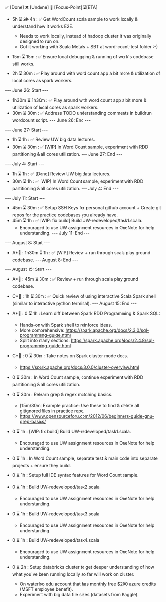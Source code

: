 ✅ [Done] ❌ [Undone] 🚧 [Focus-Point] ⌛[ETA]

- 5h ⌛ 2̶h̶ 4h : ✅ Get WordCount scala sample to work locally & understand how it works E2E.
    - Needs to work locally, instead of hadoop cluster it was originally designed to run on.
    - Got it working with Scala Metals + SBT at word-count-test folder :-)


- 15m ⌛ 15m : ✅ Ensure local debugging & running of work's codebase still works.
- 2h ⌛ 30m : ✅ Play around with word count app a bit more 
& utilization of local cores as spark workers.


--- June 26: Start ---
- 1h30m ⌛ 1h30m : ✅ Play around with word count app a bit more & utilization of local cores as spark workers.
- 30m ⌛ 30m : ✅ Address TODO understanding comments in buildrun wordcount script.
--- June 26: End   ---


--- June 27: Start ---
- 1h ⌛ 1h : ✅ Review UW big data lectures.
- 30m ⌛ 30m : ✅ [WIP] In Word Count sample, experiment with RDD partitioning & all cores utilization.
--- June 27: End   ---


--- July 4: Start ---
- 1h ⌛ 1h : ✅ [Done] Review UW big data lectures.
- 30m ⌛ 1h : ✅ [WIP] In Word Count sample, experiment with RDD partitioning & all cores utilization.
--- July 4: End   ---


--- July 11: Start ---
- 45m ⌛ 30m : ✅ Setup SSH Keys for personal github account + 
Create git repos for the practice codebases you already have.
- 45m ⌛ 1h : ✅ [WIP: fix build] Build UW-redeveloped/task1.scala.
    - Encouraged to use UW assignment resources in OneNote for help understanding.
--- July 11: End ---


--- August 8: Start ---
- A*🌟 : 1h30m ⌛ 1h : ✅ [WIP] Review + run through scala play ground codebase. 
--- August 8: End ---


--- August 15: Start ---
- A*🌟 : 45m ⌛ 30m : ✅ Review + run through scala play ground codebase. 
- C*🌟 : 1h ⌛ 30m : ✅ Quick review of using interactive Scala Spark shell (similar to interactive python terminal).
--- August 15: End ---

- A*🌟 : 0 ⌛ 1h : Learn diff between Spark RDD Programming & Spark SQL: 
  - Hands-on with Spark shell to reinforce ideas.
  - More comprehensive: https://spark.apache.org/docs/2.3.0/sql-programming-guide.html
  - Split into many sections: https://spark.apache.org/docs/2.4.8/sql-programming-guide.html
- C*🌟 : 0 ⌛ 30m : Take notes on Spark cluster mode docs.
  - https://spark.apache.org/docs/3.0.0/cluster-overview.html

- 0 ⌛ 30m : In Word Count sample, continue experiment with RDD partitioning & all cores utilization.

- 0 ⌛ 30m : Relearn grep & regex matching basics.
    - [15m/30m] Example practice: Use these to find & delete all gitignored files in practice repo. 
    - https://www.opensourceforu.com/2012/06/beginners-guide-gnu-grep-basics/

- 0 ⌛ 1h : [WIP: fix build] Build UW-redeveloped/task1.scala.
    - Encouraged to use UW assignment resources in OneNote for help understanding.


- 0 ⌛ 1h : In Word Count sample, separate test & main code into separate projects + ensure they build.

- 0 ⌛ 1h : Setup full IDE syntax features for Word Count sample.

- 0 ⌛ 1h : Build UW-redeveloped/task2.scala
    - Encouraged to use UW assignment resources in OneNote for help understanding.

- 0 ⌛ 1h : Build UW-redeveloped/task3.scala
    - Encouraged to use UW assignment resources in OneNote for help understanding.

- 0 ⌛ 1h : Build UW-redeveloped/task4.scala
    - Encouraged to use UW assignment resources in OneNote for help understanding.

- 0 ⌛ 2h : Setup databricks cluster to get deeper understanding of how what you've 
been running locally so far will work on cluster.
    - On waterloo edu account that has monthly free $200 azure credits (MSFT employee benefit).
    - Experiment with big data file sizes (datasets from Kaggle).